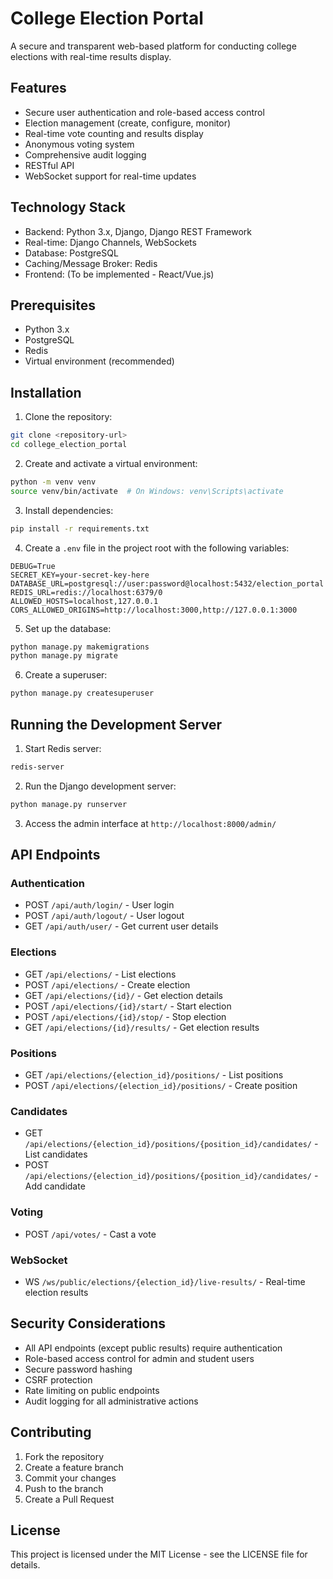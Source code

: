 # College Election Portal

A secure and transparent web-based platform for conducting college elections with real-time results display.

## Features

- Secure user authentication and role-based access control
- Election management (create, configure, monitor)
- Real-time vote counting and results display
- Anonymous voting system
- Comprehensive audit logging
- RESTful API
- WebSocket support for real-time updates

## Technology Stack

- Backend: Python 3.x, Django, Django REST Framework
- Real-time: Django Channels, WebSockets
- Database: PostgreSQL
- Caching/Message Broker: Redis
- Frontend: (To be implemented - React/Vue.js)

## Prerequisites

- Python 3.x
- PostgreSQL
- Redis
- Virtual environment (recommended)

## Installation

1. Clone the repository:
```bash
git clone <repository-url>
cd college_election_portal
```

2. Create and activate a virtual environment:
```bash
python -m venv venv
source venv/bin/activate  # On Windows: venv\Scripts\activate
```

3. Install dependencies:
```bash
pip install -r requirements.txt
```

4. Create a `.env` file in the project root with the following variables:
```
DEBUG=True
SECRET_KEY=your-secret-key-here
DATABASE_URL=postgresql://user:password@localhost:5432/election_portal
REDIS_URL=redis://localhost:6379/0
ALLOWED_HOSTS=localhost,127.0.0.1
CORS_ALLOWED_ORIGINS=http://localhost:3000,http://127.0.0.1:3000
```

5. Set up the database:
```bash
python manage.py makemigrations
python manage.py migrate
```

6. Create a superuser:
```bash
python manage.py createsuperuser
```

## Running the Development Server

1. Start Redis server:
```bash
redis-server
```

2. Run the Django development server:
```bash
python manage.py runserver
```

3. Access the admin interface at `http://localhost:8000/admin/`

## API Endpoints

### Authentication
- POST `/api/auth/login/` - User login
- POST `/api/auth/logout/` - User logout
- GET `/api/auth/user/` - Get current user details

### Elections
- GET `/api/elections/` - List elections
- POST `/api/elections/` - Create election
- GET `/api/elections/{id}/` - Get election details
- POST `/api/elections/{id}/start/` - Start election
- POST `/api/elections/{id}/stop/` - Stop election
- GET `/api/elections/{id}/results/` - Get election results

### Positions
- GET `/api/elections/{election_id}/positions/` - List positions
- POST `/api/elections/{election_id}/positions/` - Create position

### Candidates
- GET `/api/elections/{election_id}/positions/{position_id}/candidates/` - List candidates
- POST `/api/elections/{election_id}/positions/{position_id}/candidates/` - Add candidate

### Voting
- POST `/api/votes/` - Cast a vote

### WebSocket
- WS `/ws/public/elections/{election_id}/live-results/` - Real-time election results

## Security Considerations

- All API endpoints (except public results) require authentication
- Role-based access control for admin and student users
- Secure password hashing
- CSRF protection
- Rate limiting on public endpoints
- Audit logging for all administrative actions

## Contributing

1. Fork the repository
2. Create a feature branch
3. Commit your changes
4. Push to the branch
5. Create a Pull Request

## License

This project is licensed under the MIT License - see the LICENSE file for details. 